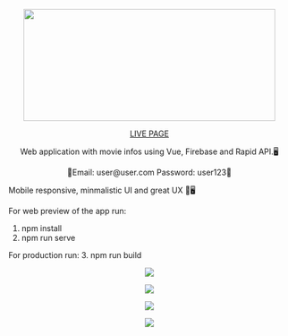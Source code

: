 <p align="center">
<img height="200" width="450" src="https://i.ibb.co/C5pccTQ/Movie-Book.png" />
</p>

<p align="center">
   <a href="https://ivengamingblog.netlify.app/">LIVE PAGE</a>
</p>
<p align="center">Web application with movie infos using Vue, Firebase and Rapid API.🖥️</p>
<p align="center">📧Email: user@user.com Password: user123🔑</p>




Mobile responsive, minmalistic UI and  great UX 📱🖥️

For web preview of the app run:
1. npm install
2. npm run serve
   
For production run:
3. npm run build

<p align="center">
<img src="https://i.ibb.co/VHDdJRS/1.png" />
</p>

<p align="center">
<img src="https://i.ibb.co/5YqvB5m/2.png" />
</p>

<p align="center">
<img src="https://i.ibb.co/VgzfZNP/3.png" />
</p>

<p align="center">
<img src="https://i.ibb.co/YQT5M2h/4.png" />
</p>
